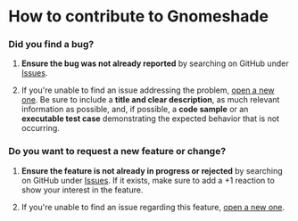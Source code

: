 # How to contribute to Gnomeshade

### Did you find a bug?

1. **Ensure the bug was not already reported** by searching on GitHub under
   [Issues](https://github.com/VMelnalksnis/Gnomeshade/issues?q=is%3Aissue+label%3Atype%3Abug).

2. If you're unable to find an issue addressing the problem,
   [open a new one](https://github.com/VMelnalksnis/Gnomeshade/issues/new?labels=bug&template=bug_report.md&title=).
   Be sure to include a **title and clear description**,
   as much relevant information as possible,
   and, if possible, a **code sample** or an **executable test case**
   demonstrating the expected behavior that is not occurring.

### Do you want to request a new feature or change?

1. **Ensure the feature is not already in progress or rejected** by searching on GitHub under
   [Issues](https://github.com/VMelnalksnis/Gnomeshade/issues?q=is%3Aissue+label%3Atype%3Aenhancement).
   If it exists, make sure to add a +1 reaction to show your interest in the feature.

2. If you're unable to find an issue regarding this feature,
   [open a new one](https://github.com/VMelnalksnis/Gnomeshade/issues/new?&labels=enhancement&template=feature_request.md&title=).
